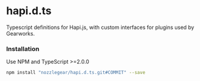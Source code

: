 # hapi.d.ts

Typescript definitions for Hapi.js, with custom interfaces for plugins used by Gearworks.

### Installation

Use NPM and TypeScript >=2.0.0

```bash
npm install "nozzlegear/hapi.d.ts.git#COMMIT" --save
```